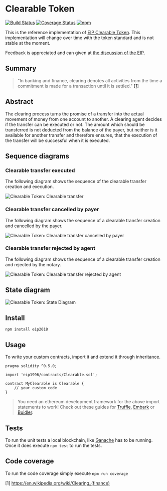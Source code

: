 # Clearable Token

[![Build Status](https://travis-ci.org/IoBuilders/clearable-token.svg?branch=master)](https://travis-ci.org/IoBuilders/clearable-token)
[![Coverage Status](https://coveralls.io/repos/github/IoBuilders/clearable-token/badge.svg?branch=master)](https://coveralls.io/github/IoBuilders/clearable-token?branch=master)
[![npm](https://img.shields.io/npm/v/eip1996.svg)](https://www.npmjs.com/package/eip1996)

This is the reference implementation of [EIP Clearable Token](https://github.com/IoBuilders/EIPs/blob/eip-clearable-token/EIPS/eip-clearable-token.md). This implementation will change over time with the token standard and is not stable at the moment.

Feedback is appreciated and can given at [the discussion of the EIP](https://github.com/IoBuilders/EIPs/pull/1).

## Summary

> "In banking and finance, clearing denotes all activities from the time a commitment is made for a transaction until it is settled." [[1]][Clearing-Wikipedia] 

## Abstract
The clearing process turns the promise of a transfer into the actual movement of money from one account to another. A clearing agent decides if the transfer can be executed or not. The amount which should be transferred is not deducted from the balance of the payer, but neither is it available for another transfer and therefore ensures, that the execution of the transfer will be successful when it is executed.

## Sequence diagrams

### Clearable transfer executed

The following diagram shows the sequence of the clearable transfer creation and execution.

![Clearable Token: Clearable transfer](https://www.plantuml.com/plantuml/img/dP2n3i8m44FtVCMfKnduWGoe1J4mmT1-G6WC0o51bwl4vwEaeaiY1kQp_NpkeXYM-UdK6C4zRNVK71mCcwi33U41tsWARC436nzlu5Q2fgJURrIXJG7z7LuqhQUlyPnIO5M-rq2awSLXGeo5jqxAdIkaaxyiEJzPU6EQ1ILhdI9_gKd-Ad5Sugtgu6rQ-0C0)

### Clearable transfer cancelled by payer

The following diagram shows the sequence of a clearable transfer creation and cancelled by the payer.

![Clearable Token: Clearable transfer cancelled by payer](https://www.plantuml.com/plantuml/img/VP0n3e9G44HxJh6Xqi8B_CA07C063x3oHqrSzYVxb_l39y46GpqpRoRJP6VpQPJgaM4jNQvKTm8sVWgeJrze7IXPXFN6cb-mawT0nNqxLpjl0RHlg0VwILlmNYY8Xqq3wm3P4l_vQpwGOT4ow0E9n6EQr0_zkptTsYNBeWOQomSp)

### Clearable transfer rejected by agent

The following diagram shows the sequence of a clearable transfer creation and rejected by the notary.

![Clearable Token: Clearable transfer rejected by agent](https://www.plantuml.com/plantuml/img/VP113i8m40FlUSMg9pZmWHnG2mz0GkK12p4WI1Dfi_q_tKXmISNPzjXoNvH5vocwIu4CjDjJTunWuMi4ZVcDr7dA4Y2ZS2fto4Qp9tCVjgxn6c1u8Acdd_GDdeo2uAg-saIU12_SjCckDzNDbbcq0deY1k8fpqd_-XlwkPOkqtgaO6Ty0000)

## State diagram

![Clearable Token: State Diagram](https://www.plantuml.com/plantuml/img/dLAxJWGn3Epp5QwHxWSeq4ad2YeGeaCKtiJB1enpShA8_NkIt3vkOP5EL8aquvdnoFkOK5F_mURvwWLsknkuLqTAxXeEJAZOC3qfIcn9HyICRsNVoOC6Ip5ky6TiDN7xHRPFcmOJPEOCARoJH0Wj774W1LI2ZjW1YWC92V0JFHSDQ8D26eNCMQn_IbGuTJHEMPHApgybvehyTgiBFj8RsUq59-Z7n2MLB9nYtVOvGqwBEPucZxpaxZ12GoJWWj2g-Kk2BPooSH0UibZ-CsUHPgZc-4gIYdkfPcrnEDMpwJ5ZveprjqiLFs6-1H_1otIRa8yszT7iILmvtMy0)

## Install

```
npm install eip2018
```

## Usage

To write your custom contracts, import it and extend it through inheritance.

```solidity
pragma solidity ^0.5.0;

import 'eip1996/contracts/Clearable.sol';

contract MyClearable is Clearable {
    // your custom code
}
```

> You need an ethereum development framework for the above import statements to work! Check out these guides for [Truffle], [Embark] or [Buidler].

## Tests

To run the unit tests a local blockchain, like [Ganache](https://www.trufflesuite.com/ganache) has to be running.  Once it does execute `npm test` to run the tests.

## Code coverage

To run the code coverage simply execute `npm run coverage`

[Truffle]: https://truffleframework.com/docs/truffle/quickstart
[Embark]: https://embark.status.im/docs/quick_start.html
[Buidler]: https://buidler.dev/guides/#getting-started

[1] https://en.wikipedia.org/wiki/Clearing_(finance)

[Clearing-Wikipedia]: https://en.wikipedia.org/wiki/Clearing_(finance)
